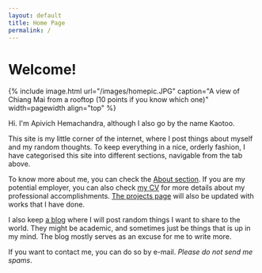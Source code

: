 ```yaml
---
layout: default
title: Home Page
permalink: /
---
```

# Welcome!

{% include image.html url="/images/homepic.JPG" caption="A view of Chiang Mai from a rooftop (10 points if you know which one)" width=pagewidth align="top" %}

Hi. I'm Apivich Hemachandra, although I also go by the name Kaotoo.

This site is my little corner of the internet, where I post things about myself and my random thoughts. To keep everything in a nice, orderly fashion, I have categorised this site into different sections, navigable from the tab above.

To know more about me, you can check the <a href="/about">About section</a>. If you are my potential employer, you can also check <a href="/cv">my CV</a> for more details about my professional accomplishments. <a href="/projects">The projects page</a> will also be updated with works that I have done.

I also keep <a href="/blog">a blog</a> where I will post random things I want to share to the world. They might be academic, and sometimes just be things that is up in my mind. The blog mostly serves as an excuse for me to write more.

If you want to contact me, you can do so by e-mail. _Please do not send me spams_.
